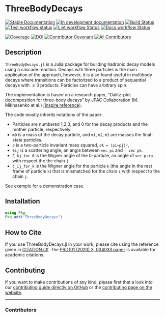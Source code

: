 # ThreeBodyDecays

[![Stable Documentation](https://img.shields.io/badge/docs-stable-blue.svg)](https://mmikhasenko.github.io/ThreeBodyDecays.jl/stable)
[![In development documentation](https://img.shields.io/badge/docs-dev-blue.svg)](https://mmikhasenko.github.io/ThreeBodyDecays.jl/dev)
[![Build Status](https://github.com/mmikhasenko/ThreeBodyDecays.jl/workflows/Test/badge.svg)](https://github.com/mmikhasenko/ThreeBodyDecays.jl/actions)
[![Test workflow status](https://github.com/mmikhasenko/ThreeBodyDecays.jl/actions/workflows/Test.yml/badge.svg?branch=main)](https://github.com/mmikhasenko/ThreeBodyDecays.jl/actions/workflows/Test.yml?query=branch%3Amain)
[![Lint workflow Status](https://github.com/mmikhasenko/ThreeBodyDecays.jl/actions/workflows/Lint.yml/badge.svg?branch=main)](https://github.com/mmikhasenko/ThreeBodyDecays.jl/actions/workflows/Lint.yml?query=branch%3Amain)
[![Docs workflow Status](https://github.com/mmikhasenko/ThreeBodyDecays.jl/actions/workflows/Docs.yml/badge.svg?branch=main)](https://github.com/mmikhasenko/ThreeBodyDecays.jl/actions/workflows/Docs.yml?query=branch%3Amain)

[![Coverage](https://codecov.io/gh/mmikhasenko/ThreeBodyDecays.jl/branch/main/graph/badge.svg)](https://codecov.io/gh/mmikhasenko/ThreeBodyDecays.jl)
[![DOI](https://zenodo.org/badge/DOI/FIXME)](https://doi.org/FIXME)
[![Contributor Covenant](https://img.shields.io/badge/Contributor%20Covenant-2.1-4baaaa.svg)](CODE_OF_CONDUCT.md)
[![All Contributors](https://img.shields.io/github/all-contributors/mmikhasenko/ThreeBodyDecays.jl?labelColor=5e1ec7&color=c0ffee&style=flat-square)](#contributors)

## Description

`ThreeBodyDecays.jl` is a Julia package for building hadronic decay models using a cascade reaction.
Decays with three particles is the main application of the approach, however, it is also found useful in multibody decays where transitions can be factorized to a product of sequential decays with $≤3$ products. Particles can have arbitrary spin.

The implementation is based on a research paper, "Dalitz-plot decomposition for three-body decays" by JPAC Collaboration (M. Mikhasenko at al.) [(inspire reference)](http://inspirehep.net/record/1758460).

The code mostly inherits notations of the paper:

- Particles are numbered 1,2,3, and 0 for the decay products and the mother particle, respectively.
- `m0` is a mass of the decay particle, and `m1`, `m2`, `m3` are masses the final-state particles.
- `σ` is a two-particle invariant mass squared, `σk = (pi+pj)²`,
- `θij` is a scattering angle, an angle between `vec pi` and `- vec pk`.
- `ζ_kj_for_0` is the Wigner angle of the 0-particle, an angle of `vec pⱼ+pⱼ` with respect the the chain `j`.
- `ζ_ij_for_k` is the Wigner angle for the particle `k` (the angle in the rest frame of particle `k`) that is mismatched for the chain `i` with respect to the chain `j`.

See [example](docs/src/demo.jl) for a demonstration case.

## Installation

```julia
using Pkg
Pkg.add("ThreeBodyDecays")
```

## How to Cite

If you use ThreeBodyDecays.jl in your work, please cite using the reference given in [CITATION.cff](https://github.com/mmikhasenko/ThreeBodyDecays.jl/blob/main/CITATION.cff).
The [PRD101 (2020) 3, 034033 paper](http://inspirehep.net/record/1758460) is available for academic citations.

## Contributing

If you want to make contributions of any kind, please first that a look into our [contributing guide directly on GitHub](docs/src/90-contributing.md) or the [contributing page on the website](https://mmikhasenko.github.io/ThreeBodyDecays.jl/dev/90-contributing/).

---

### Contributors

<!-- ALL-CONTRIBUTORS-LIST:START - Do not remove or modify this section -->
<!-- prettier-ignore-start -->
<!-- markdownlint-disable -->

<!-- markdownlint-restore -->
<!-- prettier-ignore-end -->

<!-- ALL-CONTRIBUTORS-LIST:END -->
